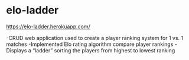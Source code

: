 # elo-ladder

https://elo-ladder.herokuapp.com/

-CRUD web application used to create a player ranking system for 1 vs. 1 matches
-Implemented Elo rating algorithm compare player rankings
-Displays a “ladder” sorting the players from highest to lowest ranking
